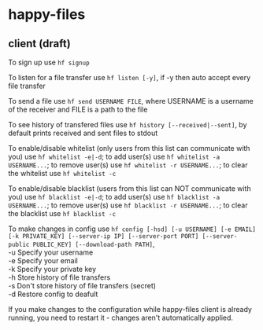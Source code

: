 # happy-files
## client (draft)
To sign up use `hf signup`

To listen for a file transfer use `hf listen [-y]`, if -y then auto accept every file transfer  

To send a file use `hf send USERNAME FILE`, where USERNAME is a username of the receiver and FILE is a path to the file  

To see history of transfered files use `hf history [--received|--sent]`, by default prints received and sent files to stdout  

To enable/disable whitelist (only users from this list can communicate with you) use `hf whitelist -e|-d`; to add user(s) use `hf whitelist -a USERNAME...`; to remove user(s) use `hf whitelist -r USERNAME...`; to clear the whitelist use `hf whitelist -c`  

To enable/disable blacklist (users from this list can NOT communicate with you) use `hf blacklist -e|-d`; to add user(s) use `hf blacklist -a USERNAME...`; to remove user(s) use `hf blacklist -r USERNAME...`; to clear the blacklist use `hf blacklist -c`  

To make changes in config use `hf config [-hsd] [-u USERNAME] [-e EMAIL] [-k PRIVATE_KEY] [--server-ip IP] [--server-port PORT] [--server-public PUBLIC_KEY] [--download-path PATH]`,  
-u Specify your username  
-e Specify your email  
-k Specify your private key  
-h Store history of file transfers  
-s Don't store history of file transfers (secret)  
-d Restore config to deafult

If you make changes to the configuration while happy-files client is already running, you need to restart it - changes aren't automatically applied.  
